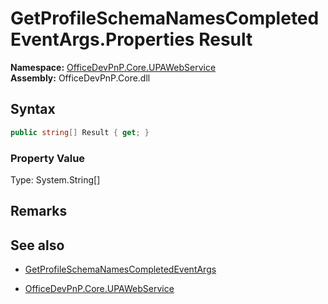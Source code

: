 # GetProfileSchemaNamesCompletedEventArgs.Properties Result
  

**Namespace:** [OfficeDevPnP.Core.UPAWebService](OfficeDevPnP.Core.UPAWebService.md)  
**Assembly:** OfficeDevPnP.Core.dll  
## Syntax
```C#
public string[] Result { get; }
```

### Property Value
Type: System.String[]  

## Remarks 

## See also
- [GetProfileSchemaNamesCompletedEventArgs](GetProfileSchemaNamesCompletedEventArgs.md) 

- [OfficeDevPnP.Core.UPAWebService](OfficeDevPnP.Core.UPAWebService.md)
